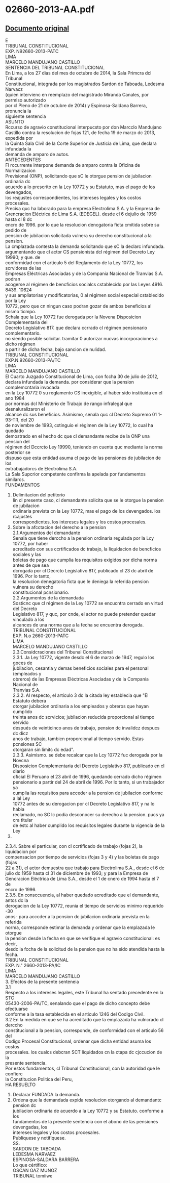 
02660-2013-AA.pdf
=================
  
[Documento original](https://tc.gob.pe/jurisprudencia/2015/02660-2013-AA.pdf)  
---  
E  
TRIBUNAL CONSTITUCIONAL  
EXP. N92660-2013-PATC  
LIMA  
MARCELO MANDUJANO CASTILLO  
SENTENCIA DEL TRIBUNAL CONSTITUCIONAL  
En Lima, a los 27 dias del mes de octubre de 2014, la Sala Primcra dcl Tribunal  
Constitucional, integrada por los magistrados Sardon de Taboada, Ledesma Narvacz  
(quien intervienc en reemplazo del magistrado Miranda Canales, por permiso autorizado  
por cl Pleno de 21 de octubre de 2014) y Espinosa-Saldana Barrera, pronuncia la  
siguiente sentencia  
ASUNTO  
Rccurso de agravio constitucional interpucsto por don Marcclo Mandujano  
Castillo contra la resolucion de fojas 121, de fecha 19 de marzo dc 2013, expedida por  
la Quinta Sala Civil de la Corte Superior de Justicia de Lima, que declara infundada la  
demanda de amparo de autos.  
ANTECEDENTES  
Fl rccurrente interpone demanda de amparo contra la Oficina de Normalizacion  
Previsional (ONP), solicitando que sC le otorgue pension de jubilacion ordinaria dc  
acuerdo a lo prescrito cn la Lcy 10772 y su Estatuto, mas el pago de los devengados,  
los reajustes correspondientes, los intereses legales y los costos procesales.  
Precisa quc ha laborado para la empresa Electrolima S.A. y la Empresa de  
Grencracion Eléctrica dc Lima S.A. (EDEGEL). desde cl 6 dejulio de 1959 hasta cl 8 dc  
encro de 1996. por lo que la resolucion dencgatoria ficta cmitida sobre su pedido de  
pension de jubilacion solicitada vulnera su derecho constitucional a la pension.  
La cmplazada contesta la demanda solicitando que sC la declarc infundada.  
argumentando que cl actor CS pensionista dcl régimen del Decreto Ley 19990; y que. de  
conformidad con el articulo 5 del Reglamento de la Ley 10772, los scrvidores de las  
Empresas Eléctricas Asociadas y de la Compania Nacional de Tranvias S.A. podran  
acogerse al régimen de bencficios socialcs cstablecido por las Leyes 4916. 8439. 10624  
y sus ampliatorias y modificatorias, 0 al régimen social especial cstablecido por la Ley  
10772, pero que cn ningun caso podran gozar de ambos beneficios al mismo ticmpo.  
Schala que la Lcy 10772 fue derogada por la Novena Disposicion Complementaria del  
Decreto l.egislativo 817. que declara ccrrado cl régimen pensionario complementario.  
no siendo posible solicitar. tramitar 0 autorizar nucvas incorporaciones a dicho régimen  
a partir de dicha fecha, bajo sancion de nulidad.  
TRIBUNAL CONSTITUCIONAL  
EXP.N.92660-2013-PA/TC  
LIMA  
MARCELO MANDUJANO CASTILLO  
El Cuarto Juzgado Constitucional de Lima, con fccha 30 de julio de 2012,  
declara infundada la demanda. por considerar que la pension complemcntaria invocada  
en la Lcy 10772 0 su reglamento CS incxigible, al haber sido instituida en el ano 1984  
por normas dcl Ministerio de Trabajo de rango infralegal que desnaluralizaron el  
alcance dc sus beneficios. Asimismo, senala quc cl Decreto Supremo 01 1-93-TR, del 20  
de noviembre de 1993, cxtinguio el régimen de la Ley 10772, lo cual ha quedado  
demostrado en el hecho dc que cl demandante recibe de la ONP una pension del  
régimen dcl Dccrcto Ley 19990, teniendo en cuenta quc mediante la norma posterior se  
dispuso que esta entidad asuma cl pago de las pensiones de jubilacion de los  
extrabajadorcs de Electrolima S.A.  
La Sala Supcrior competente confirma la apelada por fundamentos similarcs.  
FUNDAMENTOS  
1. Delimitacion del petitorio  
lin cl presente caso, cl demandante solicita que se le otorgue la pension de jubilacion  
ordinaria prevista cn la Ley 10772, mas el pago de los devengados. los rcajustes  
correspondicntes. los interescs legales y los costos procesales.  
2. Sobre la afcctacion del derecho a la pension  
2.1.Argumentos del demandante  
Senala que tiene derccho a la pension ordinaria regulada por la Lcy 10772, por haber  
acreditado con sus ccrtificados dc trabajo, la liquidacion de bencficios sociales y las  
boletas de pago que cumplia los requisitos exigidos por dicha norma antes de que sea  
dcrogada por cl Decrcto Legislativo 817, publicado cl 23 dc abril de 1996. Por lo tanto,  
la resolucion denegatoria ficta que le deniega la referida pension vulnera su derecho  
constitucional pcnsionario.  
2.2.Argumentos de la demandada  
Sosticnc que cl régimen de la Ley 10772 se encucntra cerrado en virtud del Decreto  
Legislativo 817, y quc, por cnde, el actor no puede pretender quedar vinculado a los  
alcances de una norma que a la fecha se encuentra derogada.  
TRIBUNAL CONSTITUCIONAL  
EXP. N.o 2660-2013-PATC  
LIMA  
MARCELO MANDUJANO CASTILLO  
2.3.Considcraciones del Tribunal Constitucional  
2.3.1. Ja Ley 10772, vigente desdc el 6 de marzo de 1947, regulo los goces de  
jubilacion, cesantia y demas beneficios sociales para el personal (empleados y  
obreros) de las Empresas Eléctricas Asociadas y de la Compania Nacional de  
Tranvias S.A.  
2.3.2. Al respecto, el articulo 3 dc la citada ley establecia que "El Estatuto debera  
otorgar jubilacion ordinaria a los empleados y obreros que hayan cumplido  
treinta anos dc scrvicios; jubilacion reducida proporcional al tiempo servido  
después de veinticinco anos de trabajo, pension dc invalidcz despucs dc dicz  
anos de trabajo, tambicn proporcional al tiempo servido. Estas pcnsiones SC  
otorgaran sin limitc dc edad".  
2.3.3. Asimismo. se debe recalcar que la Lcy 10772 fuc derogada por la Novcna  
Disposicion Complementaria del Decreto Legislativo 817, publicado en cl diario  
oficial El Peruano el 23 abril de 1996, quedando cerrado dicho régimen  
pensionario a partir del 24 de abril de 1996. Por lo tanto, si un trabajador ya  
cumplia las requisitos para acceder a la pension de jubilacion conformc a lal Ley  
10772 antes de su derogacion por cl Decreto Legislativo 817, y na lo habia  
reclamado, no SC lc podia desconocer su derecho a la pension. pucs ya cra titular  
de éstc al haber cumplido los requisitos legales durante la vigencia de la Ley  
10772.  
2.3.4. Sabre el particular, con cl ccrtificado de trabajo (fojas 2), la liquidacion por  
compensacion por tiempo de servicios (fojas 3 y 4) y las boletas de pago (fojas  
22 a 31), el actor demuestra que trabajo para Electrolima S.A., desdc cl 6 dc  
julio dc 1959 hasta cl 31 de diciembre de 1993; y para la Empresa de  
Gencracion Eléctrica de Lima S.A., desde el 1 de cnero de 1994 hasta el 7 de  
encro de 1996.  
2.3.5. En consccuencia, al haber quedado acreditado que el demandante, antcs dc la  
derogacion de la Ley 10772, reunia el tiempo de servicios minimo requerido -30  
anos- para acccder a la pcnsion dc jubilacion ordinaria prevista en la referida  
norma, corresponde estimar la demanda y ordenar que la emplazada le otorgue  
la pension desde la fecha en que se verifique el agravio constitucional: es decir,  
desdc la fccha de la solicitud de la pension que no ha sido atendida hasta la  
fecha.  
TRIBUNAL CONSTITUCIONAL  
EXP. N." 2660-2013-PA/IC  
LIMA  
MARCELO MANDUJANO CASTILLO  
3. Efectos de la presente senteneia  
3.1  
Respecto a los intereses legales, este Tribunal ha sentado precedente en la STC  
05430-2006-PA/TC, senalando que el pago de dicho concepto debe efectuarse  
conforme a la tasa establecida en el articulo 1246 del Codigo Civil.  
3.2 En la medida en que se ha acreditado que la emplazada ha vulncrado cl derccho  
constitucional a la pension, corresponde, de conformidad con el articulo 56 del  
Codigo Procesal Constitucional, ordenar que dicha entidad asuma los costos  
procesales. los cualcs debcran SCT liquidados cn la ctapa dc cjccucion de la  
presente sentencia.  
Por estos fundamentos, cl Tribunal Constitucional, con la autoridad que le confierc  
la Constitucion Politica del Peru,  
HA RESUELTO  
1. Declarar FUNDADA la demanda.  
2. Ordena que la demandada expida resolucion otorgando al demandantc pension dc  
jubilacion ordinaria de acuerdo a la Ley 10772 y su Estatuto. conforme a los  
fundamentos de la presente sentencia con el abono de las pensiones devengadas, los  
intereses legales y los costos procesales.  
Publiquese y notifiquese.  
SS.  
SARDON DE TABOADA  
LEDESMA NARVAEZ  
ESPINOSA-SALDARA BARRERA  
Lo que cértifico:  
OSCAN OAZ MUNOZ  
TRIBUNAL tomiiwe